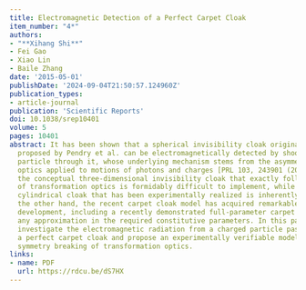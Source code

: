 ```yaml
---
title: Electromagnetic Detection of a Perfect Carpet Cloak
item_number: "4*"
authors:
- "**Xihang Shi**"
- Fei Gao
- Xiao Lin
- Baile Zhang
date: '2015-05-01'
publishDate: '2024-09-04T21:50:57.124960Z'
publication_types:
- article-journal
publication: 'Scientific Reports'
doi: 10.1038/srep10401
volume: 5
pages: 10401
abstract: It has been shown that a spherical invisibility cloak originally
  proposed by Pendry et al. can be electromagnetically detected by shooting a charged
  particle through it, whose underlying mechanism stems from the asymmetry of transformation
  optics applied to motions of photons and charges [PRL 103, 243901 (2009)]. However,
  the conceptual three-dimensional invisibility cloak that exactly follows specifications
  of transformation optics is formidably difficult to implement, while the simplified
  cylindrical cloak that has been experimentally realized is inherently visible. On
  the other hand, the recent carpet cloak model has acquired remarkable experimental
  development, including a recently demonstrated full-parameter carpet cloak without
  any approximation in the required constitutive parameters. In this paper, we numerically
  investigate the electromagnetic radiation from a charged particle passing through
  a perfect carpet cloak and propose an experimentally verifiable model to demonstrate
  symmetry breaking of transformation optics.
links:
- name: PDF
  url: https://rdcu.be/dS7HX
---
```

